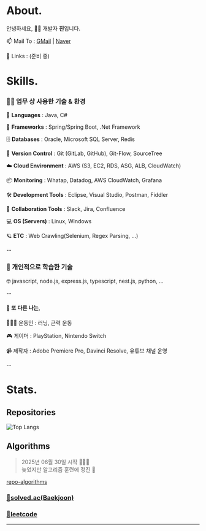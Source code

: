About.
======

안녕하세요, 🧑‍💻 개발자 **진**입니다.

📫 Mail To : [GMail](mailto:lj7812@gmail.com) | [Naver](mailto:ivynk@naver.com) 

🔗 Links : (준비 중)  


Skills.
=======

### 🧑‍💻 업무 상 사용한 기술 & 환경

📝 **Languages** : Java, C#

🌱 **Frameworks** : Spring/Spring Boot, .Net Framework  

🗄️ **Databases** : Oracle, Microsoft SQL Server, Redis  

🔀 **Version Control** : Git (GitLab, GitHub), Git-Flow, SourceTree  

☁️ **Cloud Environment** : AWS (S3, EC2, RDS, ASG, ALB, CloudWatch)  

📦 **Monitoring** : Whatap, Datadog, AWS CloudWatch, Grafana  

🛠️ **Development Tools** : Eclipse, Visual Studio, Postman, Fiddler  

💬 **Collaboration Tools** : Slack, Jira, Confluence  

💻 **OS (Servers)** : Linux, Windows  

🪐 **ETC** : Web Crawling(Selenium, Regex Parsing, ...)  

--
  
### 📖 개인적으로 학습한 기술

🤓 javascript, node.js, express.js, typescript, nest.js, python, ...    

--

#### 💪 또 다른 나는, 

🏃‍♀️‍➡️ 운동인 : 러닝, 근력 운동  

🎮 게이머 : PlayStation, Nintendo Switch  

📹 제작자 : Adobe Premiere Pro, Davinci Resolve, 유튜브 채널 운영  

-- 

Stats.
================

## Repositories

![Top Langs](https://github-readme-stats.vercel.app/api/top-langs/?username=eljay0921&layout=compact&theme=blueberry)

## Algorithms

> 2025년 06월 30일 시작 🏃‍♀️‍➡️  
> 늦었지만 알고리즘 훈련에 정진 🥵  

[repo-algorithms](https://github.com/eljay0921/algorithms)

### [🔗solved.ac(Baekjoon)](https://solved.ac/profile/lj7812)  
### [🔗leetcode](https://leetcode.com/u/lj7812/)  

---

